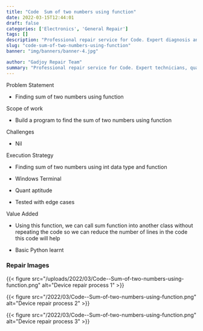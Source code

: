 ```yaml
---
title: "Code  Sum of two numbers using function"
date: 2022-03-15T12:44:01
draft: false
categories: ['Electronics', 'General Repair']
tags: []
description: "Professional repair service for Code. Expert diagnosis and quality repairs in Bangalore."
slug: "code-sum-of-two-numbers-using-function"
banner: "img/banners/banner-4.jpg"

author: "Gadjoy Repair Team"
summary: "Professional repair service for Code. Expert technicians, quality parts, warranty included."
---
```


Problem Statement 

- Finding sum of two numbers using function

Scope of work

- Build a program to find the sum of two numbers using function

Challenges

- Nil

Execution Strategy 

- Finding sum of two numbers using int data type and function 

- Windows Terminal 

- Quant aptitude 

- Tested with edge cases

Value Added 

- Using this function, we can call sum function into another class without repeating the code so we can reduce the number of lines in the code this code will help 

- Basic Python learnt

### Repair Images

{{< figure src="/uploads/2022/03/Code--Sum-of-two-numbers-using-function.png" alt="Device repair process 1" >}}

{{< figure src="/2022/03/Code--Sum-of-two-numbers-using-function.png" alt="Device repair process 2" >}}

{{< figure src="/2022/03/Code--Sum-of-two-numbers-using-function.png" alt="Device repair process 3" >}}

